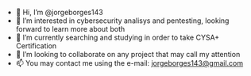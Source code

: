 - 👋 Hi, I’m @jorgeborges143
- 👀 I’m interested in cybersecurity analisys and pentesting, looking forward to learn more about both
- 🌱 I’m currently searching and studying in order to take CYSA+ Certification
- 💞️ I’m looking to collaborate on any project that may call my attention
- 📫 You may contact me using the e-mail: jorgeborges143@gmail.com

<!---
jorgeborges143/jorgeborges143 is a ✨ special ✨ repository because its `README.md` (this file) appears on your GitHub profile.
You can click the Preview link to take a look at your changes.
--->
